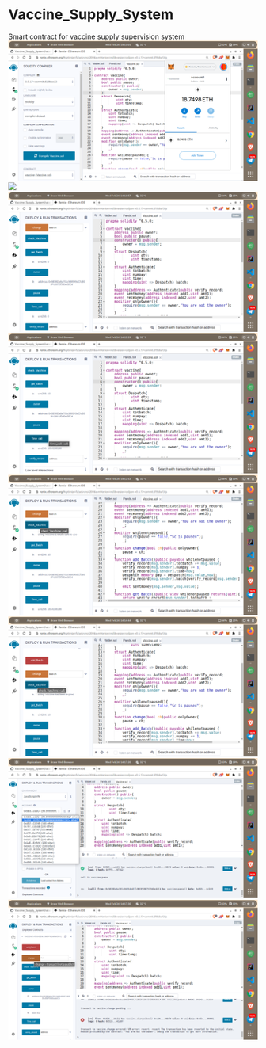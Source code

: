 # Vaccine_Supply_System
Smart contract for vaccine supply supervision system
<img src="smartcontract_images/Metamask_account.png">
<img src="smartcontract_images/Deplyoing_vaccine_batch.png">
<img src="smartcontract_images/Checking_initial_values.png">
<img src="smartcontract_images/Checking_after_adding.png">
<img src="smartcontract_images/Safe_vaccine.png">
<img src="smartcontract_images/Expired_vaccine.png">
<img src="smartcontract_images/Owner_acc_change.png">
<img src="smartcontract_images/Not_owner.png">

